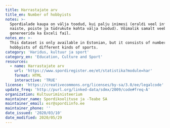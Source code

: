 ```yaml
---
title: Harrastajate arv
title_en: Number of hobbyists
notes: >-
  Spordialade kaupa on välja toodud, kui palju inimesi (eraldi veel info meeste,
  naiste, poiste ja tüdrukute kohta välja toodud). Võimalik samalt veebilehelt
  genereerida ka Exceli fail.
notes_en: >-
  This dataset is only available in Estonian, but it consists of number of
  hobbyists of different kinds of sports.
category: 'Haridus, kultuur ja sport'
category_en: 'Education, Culture and Sport'
resources:
  - name: Harrastajate arv
    url: 'https://www.spordiregister.ee/et/statistika?module=har'
    format: HTML
    interactive: 'TRUE'
license: 'https://creativecommons.org/licenses/by-sa/3.0/ee/legalcode'
update_freq: 'http://purl.org/linked-data/sdmx/2009/code#freq-A'
organization: Kultuuriministeerium
maintainer_name: Spordikoolituse ja -Teabe SA
maintainer_email: esr@spordiinfo.ee
maintainer_phone: ''
date_issued: '2020/03/10'
date_modified: 2020/05/29
---
```

